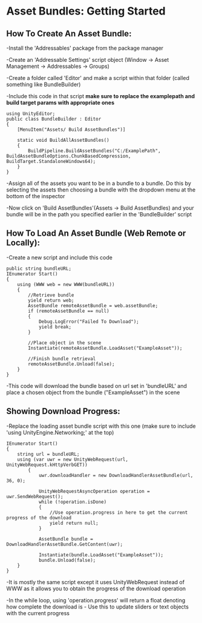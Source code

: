 # Asset Bundles: Getting Started



## How To Create An Asset Bundle:

-Install the 'Addressables' package from the package manager 

-Create an 'Addressable Settings' script object (Window -> Asset Management -> Addressables -> Groups)

-Create a folder called 'Editor' and make a script within that folder (called something like BundleBuilder)

-Include this code in that script **make sure to replace the examplepath and build target params with appropriate ones**

    using UnityEditor;
    public class BundleBuilder : Editor
    {
        [MenuItem("Assets/ Build AssetBundles")]

        static void BuildAllAssetBundles()
        {
            BuildPipeline.BuildAssetBundles("C:/ExamplePath", BuildAssetBundleOptions.ChunkBasedCompression, BuildTarget.StandaloneWindows64);
        }
    }

-Assign all of the assets you want to be in a bundle to a bundle. Do this by selecting the assets then choosing a bundle with the dropdown menu at the bottom of the inspector

-Now click on 'Build AssetBundles'(Assets -> Build AssetBundles) and your bundle will be in the path you specified earlier in the 'BundleBuilder' script



## How To Load An Asset Bundle (Web Remote or Locally):

-Create a new script and include this code

    public string bundleURL;
    IEnumerator Start()
    {
        using (WWW web = new WWW(bundleURL))
        {
            //Retrieve bundle
            yield return web;
            AssetBundle remoteAssetBundle = web.assetBundle;
            if (remoteAssetBundle == null)
            {
                Debug.LogError("Failed To Download");
                yield break;
            }
            
            //Place object in the scene
            Instantiate(remoteAssetBundle.LoadAsset("ExampleAsset"));

            //Finish bundle retrieval
            remoteAssetBundle.Unload(false);
        }
    }

-This code will download the bundle based on url set in 'bundleURL' and place a chosen object from the bundle ("ExampleAsset") in the scene



## Showing Download Progress:
        
-Replace the loading asset bundle script with this one (make sure to include 'using UnityEngine.Networking;' at the top)

    IEnumerator Start()
    {
        string url = bundleURL;
        using (var uwr = new UnityWebRequest(url, UnityWebRequest.kHttpVerbGET))
            {
                uwr.downloadHandler = new DownloadHandlerAssetBundle(url, 36, 0);
                
                UnityWebRequestAsyncOperation operation = uwr.SendWebRequest();
                while (!operation.isDone)
            	{
                	//Use operation.progress in here to get the current progress of the download
                	yield return null;
            	}

            	AssetBundle bundle = DownloadHandlerAssetBundle.GetContent(uwr);

            	Instantiate(bundle.LoadAsset("ExampleAsset"));
            	bundle.Unload(false);
        }
    }

-It is mostly the same script except it uses UnityWebRequest instead of WWW as it allows you to obtain the progress of the download operation

-In the while loop, using 'operation.progress' will return a float denoting how complete the download is - Use this to update sliders or text objects with the current progress

